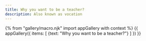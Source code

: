```yaml
---
title: Why you want to be a teacher?
description: Also known as vocation
---
```

{% from "gallery/macro.njk" import appGallery with context %}
{{ appGallery({
  items: [
    {text: "Why you want to be a teacher?"}
  ]
}) }}
